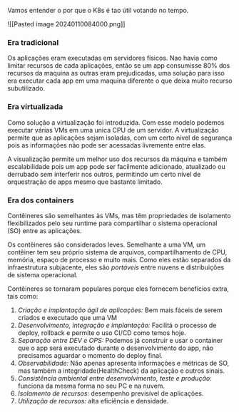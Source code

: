 
Vamos entender o por que o K8s é tao útil votando no tempo.

![[Pasted image 20240110084000.png]]


### Era tradicional
Os aplicações eram executadas em servidores físicos. Nao havia como limitar recursos de cada aplicações, então se um app consumisse 80% dos recursos da maquina as outras eram prejudicadas, uma solução para isso era executar cada app em uma maquina diferente o que deixa muito recurso subutilizado.

### Era virtualizada
Como solução a virtualização foi introduzida. Com esse modelo podemos executar várias VMs em uma unica CPU de um servidor.
A virtualização permite que as  aplicações sejam isoladas, com um certo nível de segurança pois as informações não pode ser acessadas livremente entre elas.

A visualização permite um melhor uso dos recursos da máquina e também escalabilidade pois um app pode ser facilmente adicionado, atualizado ou derrubado sem interferir nos outros, permitindo um certo nível de orquestração de apps mesmo que bastante limitado.

### Era dos containers
Contêineres são semelhantes às VMs, mas têm propriedades de isolamento flexibilizados pelo seu runtime para compartilhar o sistema operacional (SO) entre as aplicações. 

Os contêineres são considerados leves. Semelhante a uma VM, um contêiner tem seu próprio sistema de arquivos, compartilhamento de CPU, memória, espaço de processo e muito mais. Como eles estão separados da infraestrutura subjacente, eles são *portáveis* entre nuvens e distribuições de sistema operacional. 

Contêineres se tornaram populares porque eles fornecem benefícios extra, tais como:

1. *Criação e implantação ágil de aplicações:* Bem mais fáceis de  serem criados e executado que uma VM
2. *Desenvolvimento, integração e implantação:* Facilitá o processo de deploy, rollback e permite o uso CI/CD como temos hoje.
3. *Separação entre DEV e OPS:* Podemos já construir e usar o container que o app será executado durante o desenvolvimento do app, não precisamos aguardar o momento do deploy final.
4. *Observabilidade:* Não apenas apresenta informações e métricas de SO, mas também a integridade(HealthCheck) da aplicação e outros sinais.
5. *Consistência ambiental entre desenvolvimento, teste e produção:* funciona da mesma forma no seu PC e na nuvem.
6. *Isolamento de recursos:* desempenho previsível de aplicações.
7. *Utilização de recursos:* alta eficiência e densidade.

